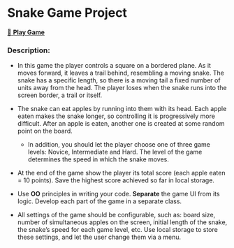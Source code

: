 # Snake Game Project
[:snake: **Play Game**](https://grigoll.github.io/TH-Project-2/)

### Description:

- In this game the player controls a square on a bordered plane. As it moves forward, it leaves a trail behind, resembling a moving snake. The snake has a specific length, so there is a moving tail a fixed number of units away from the head. The player loses when the snake runs into the screen border, a trail or itself.

- The snake can eat apples by running into them with its head. Each apple eaten makes the snake longer, so controlling it is progressively more difficult. After an apple is eaten, another one is created at some random point on the board.

   - In addition, you should let the player choose one of three game levels: Novice, Intermediate and Hard. The level of the game determines the speed in which the snake moves.

- At the end of the game show the player its total score (each apple eaten = 10 points). Save the highest score achieved so far in local storage.

- Use **OO** principles in writing your code. **Separate** the game UI from its logic. Develop each part of the game in a separate class. 

- All settings of the game should be configurable, such as: board size, number of simultaneous apples on the screen, initial length of the snake, the snake’s speed for each game level, etc. Use local storage to store these settings, and let the user change them via a menu.
